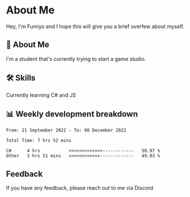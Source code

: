 
# About Me

Hey, I'm Fumiyo and I hope this will give you a brief overfew about myself.


## 🚀 About Me
I'm a student that's currently trying to start a game studio.


## 🛠 Skills

Currently learning C# and JS


## 📊 Weekly development breakdown
<!--START_SECTION:waka-->

```text
From: 21 September 2022 - To: 06 December 2022

Total Time: 7 hrs 52 mins

C#      4 hrs           >>>>>>>>>>>>>------------   50.97 %
Other   3 hrs 51 mins   >>>>>>>>>>>>-------------   49.03 %
```

<!--END_SECTION:waka-->


## Feedback

If you have any feedback, please reach out to me via Discord
